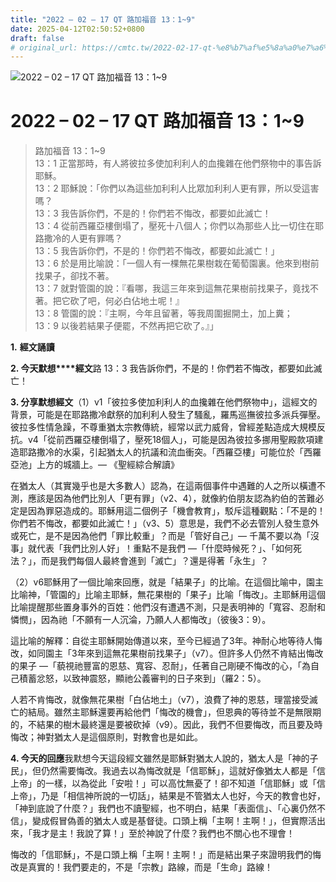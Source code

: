 ```yaml
---
title: "2022 – 02 – 17 QT 路加福音 13：1~9"
date: 2025-04-12T02:50:52+0800
draft: false
# original_url: https://cmtc.tw/2022-02-17-qt-%e8%b7%af%e5%8a%a0%e7%a6%8f%e9%9f%b3-13%ef%bc%9a19
---
```


![2022 – 02 – 17 QT 路加福音 13：1~9](/images/qt.jpg   "2022 – 02 – 17 QT 路加福音 13：1~9")

# 2022 – 02 – 17 QT 路加福音 13：1~9

> 路加福音 13：1~9  
> 13：1 正當那時，有人將彼拉多使加利利人的血攙雜在他們祭物中的事告訴耶穌。  
> 13：2 耶穌說：「你們以為這些加利利人比眾加利利人更有罪，所以受這害嗎？  
> 13：3 我告訴你們，不是的！你們若不悔改，都要如此滅亡！  
> 13：4 從前西羅亞樓倒塌了，壓死十八個人；你們以為那些人比一切住在耶路撒冷的人更有罪嗎？  
> 13：5 我告訴你們，不是的！你們若不悔改，都要如此滅亡！」  
> 13：6 於是用比喻說：「一個人有一棵無花果樹栽在葡萄園裏。他來到樹前找果子，卻找不著。  
> 13：7 就對管園的說：『看哪，我這三年來到這無花果樹前找果子，竟找不著。把它砍了吧，何必白佔地土呢！』  
> 13：8 管園的說：『主啊，今年且留著，等我周圍掘開土，加上糞；  
> 13：9 以後若結果子便罷，不然再把它砍了。』」

**1.** **經文誦讀**

**2. 今天默想****經文**路 13：3 我告訴你們，不是的！你們若不悔改，都要如此滅亡！

**3. 分享默想經文**（1）v1「彼拉多使加利利人的血攙雜在他們祭物中」，這經文的背景，可能是在耶路撒冷獻祭的加利利人發生了騷亂，羅馬巡撫彼拉多派兵彈壓。彼拉多性情急躁，不尊重猶太宗教傳統，經常以武力威脅，曾經差點造成大規模反抗。v4「從前西羅亞樓倒塌了，壓死18個人」，可能是因為彼拉多挪用聖殿款項建造耶路撒冷的水渠，引起猶太人的抗議和流血衝突。「西羅亞樓」可能位於「西羅亞池」上方的城牆上。— 《聖經綜合解讀》

在猶太人（其實幾乎也是大多數人）認為，在這兩個事件中遇難的人之所以橫遭不測，應該是因為他們比別人「更有罪」（v2、4），就像約伯朋友認為約伯的苦難必定是因為罪惡造成的。耶穌用這二個例子「機會教育」，駁斥這種觀點：「不是的！你們若不悔改，都要如此滅亡！」（v3、5）意思是，我們不必去管別人發生意外或死亡，是不是因為他們「罪比較重」？而是「管好自己」— 千萬不要以為「沒事」就代表「我們比別人好」！重點不是我們 —「什麼時候死？」、「如何死法？」，而是我們每個人最終會進到「滅亡」？還是得著「永生」？

（2）v6耶穌用了一個比喻來回應，就是「結果子」的比喻。在這個比喻中，園主比喻神，「管園的」比喻主耶穌，無花果樹的「果子」比喻「悔改」。主耶穌用這個比喻提醒那些置身事外的百姓：他們沒有遭遇不測，只是表明神的「寬容、忍耐和憐憫」，因為祂「不願有一人沉淪，乃願人人都悔改」（彼後3：9）。

這比喻的解釋：自從主耶穌開始傳道以來，至今已經過了3年。神耐心地等待人悔改，如同園主「3年來到這無花果樹前找果子」（v7）。但許多人仍然不肯結出悔改的果子 —「藐視祂豐富的恩慈、寬容、忍耐」，任著自己剛硬不悔改的心，「為自己積蓄忿怒，以致神震怒，顯祂公義審判的日子來到」（羅2：5）。

人若不肯悔改，就像無花果樹「白佔地土」（v7），浪費了神的恩慈，理當接受滅亡的結局。雖然主耶穌還要再給他們「悔改的機會」，但恩典的等待並不是無限期的，不結果的樹木最終還是要被砍掉（v9）。因此，我們不但要悔改，而且要及時悔改；神對猶太人是這個原則，對教會也是如此。

**4. 今天的回應**我默想今天這段經文雖然是耶穌對猶太人說的，猶太人是「神的子民」，但仍然需要悔改。我過去以為悔改就是「信耶穌」，這就好像猶太人都是「信上帝」的一樣，以為從此「安啦！」可以高忱無憂了！卻不知道「信耶穌」或「信上帝」，乃是「相信神所說的一切話」，結果是不管猶太人也好，今天的教會也好，「神到底說了什麼？」我們也不讀聖經，也不明白，結果「表面信」、「心裏仍然不信」，變成假冒偽善的猶太人或是基督徒。口頭上稱「主啊！主啊！」，但實際活出來，「我才是主！我說了算！」至於神說了什麼？我們也不關心也不理會！

悔改的「信耶穌」，不是口頭上稱「主啊！主啊！」而是結出果子來證明我們的悔改是真實的！我們要走的，不是「宗教」路線，而是「生命」路線！